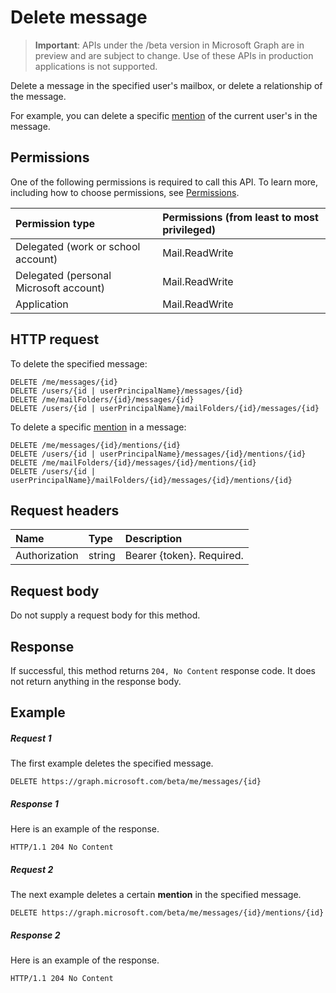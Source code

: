 # Delete message

> **Important**: APIs under the /beta version in Microsoft Graph are in preview and are subject to change. Use of these APIs in production applications is not supported.

Delete a message in the specified user's mailbox, or delete a relationship of the message.

For example, you can delete a specific [mention](../resources/mention.md) of the current user's in the message.

## Permissions
One of the following permissions is required to call this API. To learn more, including how to choose permissions, see [Permissions](../../../concepts/permissions_reference.md).

|Permission type      | Permissions (from least to most privileged)              | 
|:--------------------|:---------------------------------------------------------| 
|Delegated (work or school account) | Mail.ReadWrite    | 
|Delegated (personal Microsoft account) | Mail.ReadWrite    | 
|Application | Mail.ReadWrite | 

## HTTP request

To delete the specified message:
<!-- { "blockType": "ignored" } -->
```http
DELETE /me/messages/{id}
DELETE /users/{id | userPrincipalName}/messages/{id}
DELETE /me/mailFolders/{id}/messages/{id}
DELETE /users/{id | userPrincipalName}/mailFolders/{id}/messages/{id}
```

To delete a specific [mention](../resources/mention.md) in a message:
<!-- { "blockType": "ignored" } -->
```http
DELETE /me/messages/{id}/mentions/{id}
DELETE /users/{id | userPrincipalName}/messages/{id}/mentions/{id}
DELETE /me/mailFolders/{id}/messages/{id}/mentions/{id}
DELETE /users/{id | userPrincipalName}/mailFolders/{id}/messages/{id}/mentions/{id}
```

## Request headers
| Name       | Type | Description|
|:---------------|:--------|:----------|
| Authorization  | string  | Bearer {token}. Required. |

## Request body
Do not supply a request body for this method.

## Response

If successful, this method returns `204, No Content` response code. It does not return anything in the response body.

## Example
##### Request 1
The first example deletes the specified message.
<!-- {
  "blockType": "request",
  "name": "delete_message"
}-->
```http
DELETE https://graph.microsoft.com/beta/me/messages/{id}
```
##### Response 1
Here is an example of the response. 
<!-- {
  "blockType": "response",
  "truncated": true
} -->
```http
HTTP/1.1 204 No Content
```

##### Request 2
The next example deletes a certain **mention** in the specified message.
<!-- {
  "blockType": "request",
  "name": "delete_mention_in_message"
}-->
```http
DELETE https://graph.microsoft.com/beta/me/messages/{id}/mentions/{id}
```
##### Response 2
Here is an example of the response. 
<!-- {
  "blockType": "response",
  "truncated": true
} -->
```http
HTTP/1.1 204 No Content
```
<!-- uuid: 8fcb5dbc-d5aa-4681-8e31-b001d5168d79
2015-10-25 14:57:30 UTC -->
<!-- {
  "type": "#page.annotation",
  "description": "Delete message",
  "keywords": "",
  "section": "documentation",
  "tocPath": ""
}-->